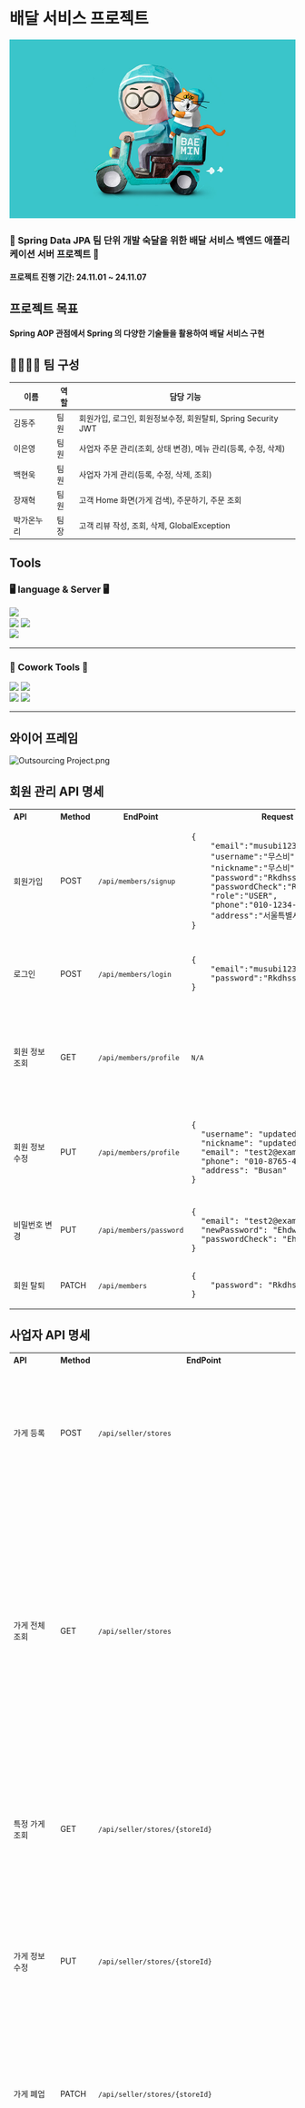 # 배달 서비스 프로젝트

![delivery_img.jpg](img%2Fdelivery_img.jpg)

### 👊 Spring Data JPA 팀 단위 개발 숙달을 위한 배달 서비스 백엔드 애플리케이션 서버 프로젝트 👊

#### 프로젝트 진행 기간: 24.11.01 ~ 24.11.07

## 프로젝트 목표

#### Spring AOP 관점에서 Spring 의 다양한 기술들을 활용하여 배달 서비스 구현 <br>

## 👨‍👨‍👧‍👧 팀 구성

| 이름    | 역할 | 담당 기능                                        |
|-------|----|----------------------------------------------|
| 김동주   | 팀원 | 회원가입, 로그인, 회원정보수정, 회원탈퇴, Spring Security JWT |
| 이은영   | 팀원 | 사업자 주문 관리(조회, 상태 변경), 메뉴 관리(등록, 수정, 삭제)      |
| 백현욱   | 팀원 | 사업자 가게 관리(등록, 수정, 삭제, 조회)                    |
| 장재혁   | 팀원 | 고객 Home 화면(가게 검색), 주문하기, 주문 조회               |
| 박가온누리 | 팀장 | 고객 리뷰 작성, 조회, 삭제, GlobalException            |

## Tools

### 🖥 language & Server 🖥

<img src="https://img.shields.io/badge/intellij idea-207BEA?style=for-the-badge&logo=intellij%20idea&logoColor=white"> <br>
<img src="https://img.shields.io/badge/java-007396?style=for-the-badge&logo=java&logoColor=white"> <img src="https://img.shields.io/badge/spring-6DB33F?style=for-the-badge&logo=spring&logoColor=white"> <br>
<img src="https://img.shields.io/badge/mysql-4479A1?style=for-the-badge&logo=mysql&logoColor=white"> <hr>

### 👏 Cowork Tools 👏

<img src="https://img.shields.io/badge/git-F05032?style=for-the-badge&logo=git&logoColor=white"> <img src="https://img.shields.io/badge/github-181717?style=for-the-badge&logo=github&logoColor=white"> <br> 
<img src="https://img.shields.io/badge/notion-000000?style=or-the-badge&logo=notion&logoColor=white"/> <img src="https://img.shields.io/badge/Slack-FE5196?style=or-the-badge&logo=slack&logoColor=white"/>
<br>
<hr/>

## 와이어 프레임
![Outsourcing Project.png](img%2FOutsourcing%20Project.png)

## 회원 관리 API 명세
<table>
    <tr>
        <th>API&nbsp;&nbsp;&nbsp;&nbsp;&nbsp;&nbsp;&nbsp;&nbsp;&nbsp;&nbsp;&nbsp;&nbsp;</th>
        <th>Method</th>
        <th>EndPoint</th>
        <th>Request</th>
        <th>Request Type</th>
        <th>Response</th>
        <th>Response Type</th>
        <th>Status</th>
        <th>Role</th>
    </tr>
    <tr>
        <td>회원가입</td>
        <td>POST</td>
        <td><code>/api/members/signup</code></td>
        <td><pre lang="json">{
    "email":"musubi123@email.com",
    "username":"무스비",
    "nickname":"무스비",
    "password":"Rkdhssnfl123!",
    "passwordCheck":"Rkdhssnfl123!",
    "role":"USER",
    "phone":"010-1234-5678",
    "address":"서울특별시"
}</pre></td>
        <td><code>application/json</code></td>
        <td><pre lang="json">{
    "email": "musubi123@email.com",
    "username": "무스비",
    "nickname": "무스비",
    "role": "USER",
    "phone": "010-1234-5678",
    "address": "서울특별시"
}</pre></td>
        <td><code>application/json</code></td>
        <td>201</td>
        <td>USER, OWNER</td>
    </tr>
     <tr>
        <td>로그인</td>
        <td>POST</td>
        <td><code>/api/members/login</code></td>
        <td><pre lang="json">{
    "email":"musubi123@email.com",
    "password":"Rkdhssnfl123!"
}</pre></td>
        <td><code>application/json</code></td>
        <td><pre lang="json">{
    "email": "musubi123@email.com",
    "username": "무스비",
    "nickname": "무스비"
}</pre></td>
        <td><code>application/json</code></td>
        <td>200</td>
        <td>USER, OWNER</td>
    </tr>
    <tr>
        <td>회원 정보 조회</td>
        <td>GET</td>
        <td><code>/api/members/profile</code></td>
        <td><code>N/A</code></td>
        <td><code>N/A</code></td>
        <td><pre lang="json">{
    "email": "musubi123@email.com",
    "username": "무스비",
    "nickname": "무스비",
    "role": "USER",
    "phone": "010-1234-5678",
    "address": "서울특별시"
}</pre></td>
        <td><code>application/json</code></td>
        <td>200</td>
        <td>USER, OWNER</td>
    </tr>
    <tr>
        <td>회원 정보 수정</td>
        <td>PUT</td>
        <td><code>/api/members/profile</code></td>
        <td><pre lang="json">{
  "username": "updateduser",
  "nickname": "updatednick",
  "email": "test2@example.com",
  "phone": "010-8765-4321",
  "address": "Busan"
}</pre></td>
        <td><code>application/json</code></td>
        <td><pre lang="json">{
    "email": "test2@example.com",
    "username": "updateduser",
    "nickname": "updatednick",
    "role": "USER",
    "phone": "010-8765-4321",
    "address": "Busan"
}</pre></td>
        <td><code>application/json</code></td>
        <td>200</td>
        <td>USER, OWNER</td>
    </tr>
    <tr>
        <td>비밀번호 변경</td>
        <td>PUT</td>
        <td><code>/api/members/password</code></td>
        <td><pre lang="json">{
  "email": "test2@example.com",
  "newPassword": "Ehdwn123!",
  "passwordCheck": "Ehdwn123!"
}</pre></td>
        <td><code>application/json</code></td>
        <td><code>N/A</code></td>
        <td><code>application/json</code></td>
        <td>204</td>
        <td>USER, OWNER</td>
    </tr>
    <tr>
        <td>회원 탈퇴</td>
        <td>PATCH</td>
        <td><code>/api/members</code></td>
        <td><pre lang="json">{
    "password": "Rkdhssnfl123!"
}</pre></td>
        <td><code>application/json</code></td>
        <td><code>N/A</code></td>
        <td><code>N/A</code></td>
        <td>204</td>
        <td>USER, OWNER</td>
</table>

## 사업자 API 명세
<table>
    <tr>
        <th>API&nbsp;&nbsp;&nbsp;&nbsp;&nbsp;&nbsp;&nbsp;&nbsp;&nbsp;&nbsp;&nbsp;&nbsp;</th>
        <th>Method</th>
        <th>EndPoint</th>
        <th>Request</th>
        <th>Request Type</th>
        <th>Response</th>
        <th>Response Type</th>
        <th>Status</th>
        <th>Role</th>
    </tr>
    <tr>
        <td>가게 등록</td>
        <td>POST</td>
        <td><code>/api/seller/stores</code></td>
        <td><pre lang="json">{
    "name" : "새벽의 아침",
    "openTime" : "10:00:00",
    "closeTime" : "23:00:00",
    "minPrice" : "50000",
    "category" : "CHINESE",
    "address" : "서울특별시 어쩌구 저쩌구",
    "license" : "111-00-12345",
    "togo" : "false"
}</pre></td>
        <td><code>application/json</code></td>
        <td><pre lang="json">{
    "name": "새벽의 아침",
    "openTime": "10:00:00",
    "closeTime": "23:00:00",
    "minPrice": 50000,
    "category": "CHINESE",
    "address": "서울특별시 어쩌구 저쩌구",
    "license": "111-00-12345",
    "togo": false,
    "status": "OPEN",
    "memberId": 3
}</pre></td>
        <td><code>application/json</code></td>
        <td>201</td>
        <td>OWNER</td>
    </tr>
     <tr>
        <td>가게 전체 조회</td>
        <td>GET</td>
        <td><code>/api/seller/stores</code></td>
        <td><code>N/A</code></td>
        <td><code>N/A</code></td>
        <td><pre lang="json">[
    {
        "name": "새벽의 아침",
        "openTime": "10:00:00",
        "closeTime": "23:00:00",
        "minPrice": 50000,
        "category": "CHINESE",
        "address": "서울특별시 어쩌구 저쩌구",
        "license": "111-00-12345",
        "togo": false,
        "status": "OPEN",
        "memberId": 3
    },
    {
        "name": "이븐한 가게",
        "openTime": "10:00:00",
        "closeTime": "22:00:00",
        "minPrice": 50000,
        "category": "KOREAN",
        "address": "서울특별시 어쩌구 저쩌동",
        "license": "111-00-12345",
        "togo": true,
        "status": "OPEN",
        "memberId": 3
    }
]</pre></td>
        <td><code>application/json</code></td>
        <td>200</td>
        <td>OWNER</td>
    </tr>
    <tr>
        <td>특정 가게 조회</td>
        <td>GET</td>
        <td><code>/api/seller/stores/{storeId}</code></td>
        <td><code>N/A</code></td>
        <td><code>PathVariable</code></td>
        <td><pre lang="json">{
    "name": "이븐한 가게",
    "openTime": "10:00:00",
    "closeTime": "22:00:00",
    "minPrice": 50000,
    "category": "KOREAN",
    "address": "서울특별시 어쩌구 저쩌동",
    "license": "111-00-12345",
    "togo": true,
    "status": "OPEN",
    "memberId": 3
}</pre></td>
        <td><code>application/json</code></td>
        <td>200</td>
        <td>OWNER</td>
    </tr>
    <tr>
        <td>가게 정보 수정</td>
        <td>PUT</td>
        <td><code>/api/seller/stores/{storeId}</code></td>
        <td><pre lang="json">{
"name":"굽네치킨종로점",
"openTime": "10:00:00",
"closeTime": "23:00:00",
"minPrice":12000,
"category":"KOREAN",
"togo":"false",
"status":"OPEN"
}</pre></td>
        <td><code>PathVariable, application/json</code></td>
        <td><pre lang="json">{
    "name": "굽네치킨종로점",
    "openTime": "10:00:00",
    "closeTime": "23:00:00",
    "minPrice": 12000,
    "category": "KOREAN",
    "address": "서울특별시 어쩌구 저쩌동",
    "license": "111-00-12345",
    "togo": false,
    "status": "OPEN",
    "memberId": 3
}</pre></td>
        <td><code>application/json</code></td>
        <td>200</td>
        <td>OWNER</td>
    </tr>
    <tr>
        <td>가게 폐업</td>
        <td>PATCH</td>
        <td><code>/api/seller/stores/{storeId}</code></td>
        <td><code>N/A</code></td>
        <td><code>PathVariable</code></td>
        <td><code>N/A</code></td>
        <td><pre lang="json">{
    "name": "새벽의 아침",
    "openTime": "10:00:00",
    "closeTime": "23:00:00",
    "minPrice": 50000,
    "category": "CHINESE",
    "address": "서울특별시 어쩌구 저쩌구",
    "license": "111-00-12345",
    "togo": false,
    "status": "CLOSE",
    "memberId": 3
}</pre></td>
        <td>200</td>
        <td>OWNER</td>
    </tr>
    <tr>
        <td>가게별 주문 조회</td>
        <td>GET</td>
        <td><code>/api/seller/stores/{storeId}/deliveries</code></td>
        <td><code>N/A</code></td>
        <td><code>PathVariable, RequestParam</code></td>
        <td><pre lang="json">{
    "content": [
        {
            "id": 1,
            "details": "문앞에 두고 노크해주세요",
            "status": "PENDING",
            "totalPrice": 39000,
            "storeId": 1
        }
    ],
    "pageable": {
        "pageNumber": 0,
        "pageSize": 10,
        "sort": {
            "empty": false,
            "sorted": true,
            "unsorted": false
        },
        "offset": 0,
        "paged": true,
        "unpaged": false
    },
    "last": true,
    "totalPages": 1,
    "totalElements": 1,
    "first": true,
    "size": 10,
    "number": 0,
    "sort": {
        "empty": false,
        "sorted": true,
        "unsorted": false
    },
    "numberOfElements": 1,
    "empty": false
}</pre></td>
        <td><code>application/json</code></td>
        <td>200</td>
        <td>OWNER</td>
    </tr>
    <tr>
        <td>주문 상태 변경</td>
        <td>PUT</td>
        <td><code>/api/seller/stores/{storeId}/deliveries/{deliveryId}</code></td>
        <td><code>N/A</code></td>
        <td><code>PathVariable, RequestParam</code></td>
        <td><pre lang="json">{
    "id": 1,
    "details": "문앞에 두고 노크해주세요",
    "status": "IN_PROGRESS",
    "totalPrice": 39000,
    "storeId": 1
}</pre></td>
        <td><code>application/json</code></td>
        <td>200</td>
        <td>OWNER</td>
    </tr>
    <tr>
        <td>메뉴 등록</td>
        <td>POST</td>
        <td><code>/api/seller/stores/{storeId}/menus</code></td>
        <td><pre lang="json">{
    "name" : "진짜! 레몬에이드",
    "price" : "6000",
    "description" : "100% 생레몬"
}</pre></td>
        <td><code>application/json</code></td>
        <td><pre lang="json">{
    "id": 5,
    "name": "진짜! 레몬에이드",
    "price": 6000,
    "description": "100% 생레몬",
    "status": "FOR_SALE",
    "createdAt": "2024-11-06T21:12:02.147502",
    "updatedAt": "2024-11-06T21:12:02.147502"
}</pre></td>
        <td><code>application/json</code></td>
        <td>201</td>
        <td>OWNER</td>
    </tr>
    <tr>
        <td>메뉴 수정</td>
        <td>PUT</td>
        <td><code>/api/seller/stores/{storeId}/menus/{menuId}</code></td>
        <td><pre lang="json">{
    "name" : "연어 포케",
    "price" : "12000",
    "description" : "맛있는 연어 포케~~"
}</pre></td>
        <td><code>PathVariable, application/json</code></td>
        <td><pre lang="json">{
    "id": 4,
    "name": "연어 포케",
    "price": 12000,
    "description": "맛있는 연어 포케~~",
    "status": "FOR_SALE",
    "createdAt": "2024-11-06T21:11:54.978596",
    "updatedAt": "2024-11-06T21:11:54.978596"
}</pre></td>
        <td><code>application/json</code></td>
        <td>200</td>
        <td>OWNER</td>
    </tr>
    <tr>
        <td>메뉴 삭제</td>
        <td>PATCH</td>
        <td><code>/api/seller/stores/{storeId}/menus/{menuId}</code></td>
        <td><code>N/A</code></td>
        <td><code>PathVariable</code></td>
        <td><pre lang="json">{
    "id": 4,
    "name": "연어 포케",
    "price": 12000,
    "description": "맛있는 연어 포케~~",
    "status": "NOT_FOR_SALE",
    "createdAt": "2024-11-06T21:11:54.978596",
    "updatedAt": "2024-11-06T21:13:05.812328"
}</pre></td>
        <td><code>application/json</code></td>
        <td>200</td>
        <td>OWNER</td>
    </tr>
</table>

## 이용자 API 명세
<table>
    <tr>
        <th>API&nbsp;&nbsp;&nbsp;&nbsp;&nbsp;&nbsp;&nbsp;&nbsp;&nbsp;&nbsp;&nbsp;&nbsp;</th>
        <th>Method</th>
        <th>EndPoint</th>
        <th>Request</th>
        <th>Request Type</th>
        <th>Response</th>
        <th>Response Type</th>
        <th>Status</th>
        <th>Role</th>
    </tr>
    <tr>
        <td>가게 전체 조회</td>
        <td>GET</td>
        <td><code>/api/stores</code></td>
        <td><code>N/A</code></td>
        <td><code>N/A</code></td>
        <td><pre lang="json">[
    {
        "id": 1,
        "name": "새벽의 아침4",
        "openTime": "10:00:00",
        "closeTime": "23:00:00",
        "category": "CHINESE",
        "address": "서울특별시 어쩌구 저쩌구",
        "togo": false,
        "status": "OPEN"
    },
    {
        "id": 3,
        "name": "굽네치킨종로점",
        "openTime": "10:00:00",
        "closeTime": "23:00:00",
        "category": "KOREAN",
        "address": "서울특별시 어쩌구 저쩌동",
        "togo": false,
        "status": "OPEN"
    }
]</pre></td>
        <td><code>application/json</code></td>
        <td>200</td>
        <td>USER</td>
    </tr>
    <tr>
        <td>카테고리별 가게 조회</td>
        <td>GET</td>
        <td><code>/api/stores</code></td>
        <td><code>N/A</code></td>
        <td><code>RequestParam</code></td>
        <td><pre lang="json">[
    {
        "id": 1,
        "name": "새벽의 아침4",
        "openTime": "10:00:00",
        "closeTime": "23:00:00",
        "category": "CHINESE",
        "address": "서울특별시 어쩌구 저쩌구",
        "togo": false,
        "status": "OPEN"
    }
]</pre></td>
        <td><code>application/json</code></td>
        <td>200</td>
        <td>USER</td>
    </tr>
    <tr>
        <td>검색별 가게 조회</td>
        <td>GET</td>
        <td><code>/api/stores</code></td>
        <td><code>N/A</code></td>
        <td><code>RequestParam</code></td>
        <td><pre lang="json">[
    {
        "id": 1,
        "name": "새벽의 아침4",
        "openTime": "10:00:00",
        "closeTime": "23:00:00",
        "category": "CHINESE",
        "address": "서울특별시 어쩌구 저쩌구",
        "togo": false,
        "status": "OPEN"
    }
]</pre></td>
        <td><code>application/json</code></td>
        <td>200</td>
        <td>USER</td>
    </tr>
    <tr>
        <td>특정 가게 조회</td>
        <td>GET</td>
        <td><code>/api/stores/{storeId}</code></td>
        <td><code>N/A</code></td>
        <td><code>PathVariable</code></td>
        <td><pre lang="json">{
    "id": 1,
    "name": "새벽의 아침4",
    "openTime": "10:00:00",
    "closeTime": "23:00:00",
    "category": "CHINESE",
    "address": "서울특별시 어쩌구 저쩌구",
    "togo": false,
    "status": "OPEN",
    "menus": [
        {
            "id": 1,
            "name": "카라멜 마끼아또",
            "price": 6500,
            "description": null
        },
        {
            "id": 2,
            "name": "진짜! 레몬에이드",
            "price": 6000,
            "description": null
        }
    ]
}</pre></td>
        <td><code>application/json</code></td>
        <td>200</td>
        <td>USER</td>
    </tr>
    <tr>
        <td>주문 하기</td>
        <td>GET</td>
        <td><code>/api/stores/{storeId}</code></td>
        <td><pre lang="json">[
	{
		"menuId":1,
		"quantity":3
	},
	{
		"menuId":3,
		"quantity":3
	}
]</pre></td>
        <td><code>PathVariable, RequestBody</code></td>
        <td><pre lang="json">{
    "id": 1,
    "details": "문앞에 두고 노크해주세요",
    "status": "PENDING",
    "totalPrice": 39000,
    "deliveryMenus": [
        {
            "id": 1,
            "name": "카라멜 마끼아또",
            "quantity": 3,
            "price": 19500
        },
        {
            "id": 3,
            "name": "카라멜 마끼아또",
            "quantity": 3,
            "price": 19500
        }
    ]
}</pre></td>
        <td><code>application/json</code></td>
        <td>200</td>
        <td>USER</td>
    </tr>
    <tr>
        <td>전체 주문 조회</td>
        <td>GET</td>
        <td><code>/api/deliveries</code></td>
        <td><code>N/A</code></td>
        <td><code>PathVariable, application/json</code></td>
        <td><pre lang="json">[
    {
        "id": 1,
        "details": "문앞에 두고 노크해주세요",
        "status": "PENDING",
        "totalPrice": 39000
    }
]</pre></td>
        <td><code>application/json</code></td>
        <td>200</td>
        <td>USER</td>
    </tr>
    <tr>
        <td>리뷰 작성</td>
        <td>POST</td>
        <td><code>/api/stores/{storeId}/deliveries/{deliveryId}/reviews</code></td>
        <td><pre lang="json">{
    "score": "3",
    "comment": "맛있게 먹었습니다."
}</pre></td>
        <td><code>application/json</code></td>
        <td><pre lang="json">{
    "score": "3",
    "comment": "맛있게 먹었습니다."
}</pre></td>
        <td><code>application/json</code></td>
        <td>200</td>
        <td>USER</td>
    </tr>
    <tr>
        <td>리뷰 조회</td>
        <td>GET</td>
        <td><code>/api/stores/{storeId}/reviews</code></td>
        <td><code>N/A</code></td>
        <td><code>PathVariable</code></td>
        <td><pre lang="json">{
    "reviews": [
        {
            "id": 4,
            "score": 4,
            "comment": "맛있게 잘 먹었습니다.",
            "createdAt": "2024-11-06T20:11:09.05758",
            "memberNickname": "눌눌",
            "deliveryId": 1
        }
    ],
    "totalPages": 1,
    "totalElements": 1
}</pre></td>
        <td><code>application/json</code></td>
        <td>200</td>
        <td>USER</td>
    </tr>
    <tr>
        <td>별점별 리뷰 조회</td>
        <td>GET</td>
        <td><code>/api/stores/{storeId}/reviews</code></td>
        <td><code>N/A</code></td>
        <td><code>RequestParam</code></td>
        <td><pre lang="json">{
    "reviews": [
        {
            "id": 4,
            "score": 4,
            "comment": "맛있게 잘 먹었습니다.",
            "createdAt": "2024-11-06T20:11:09.05758",
            "memberNickname": "눌눌",
            "deliveryId": 1
        }
    ],
    "totalPages": 1,
    "totalElements": 1
}</pre></td>
        <td><code>application/json</code></td>
        <td>200</td>
        <td>USER</td>
    </tr>
</table>


## ERD

```mermaid
erDiagram
    DELIVERY {
        BIGINT id PK
        DATETIME(6) created_at
        DATETIME(6) updated_at
        VARCHAR(255) details
        BIGINT member_id 
        ENUM status
        BIGINT store_id
        INT total_price
        BIGINT delivery_list FK
    }

    DELIVERY_MENU {
        BIGINT id PK
        INT price
        INT quantity
        BIGINT delivery_id FK
        BIGINT menu_id FK
    }

    MEMBER {
        BIGINT id PK
        DATETIME(6) created_at
        DATETIME(6) updated_at
        VARCHAR(255) address
        BIT(1) de_active
        VARCHAR(255) email
        VARCHAR(255) nickname
        VARCHAR(255) password
        VARCHAR(255) phone
        ENUM role
        VARCHAR(255) username
    }

    MENU {
        BIGINT id PK
        DATETIME(6) created_at
        DATETIME(6) updated_at
        VARCHAR(255) description
        VARCHAR(255) name
        INT price
        ENUM status
        BIGINT store_id FK
    }

    REVIEW {
        BIGINT id PK
        DATETIME(6) created_at
        DATETIME(6) updated_at
        VARCHAR(255) comment
        VARCHAR(255) member_nickname
        INT score
        BIGINT delivery_id
        BIGINT store_id FK
    }

    STORE {
        BIGINT id PK
        DATETIME(6) created_at
        DATETIME(6) updated_at
        VARCHAR(255) address
        ENUM category
        TIME(6) open_time
        TIME(6) close_time
        VARCHAR(255) license
        INT min_price
        VARCHAR(255) name
        ENUM status
        BIT(1) togo
        BIGINT member_id
    }

    DELIVERY_MENU |o--|| DELIVERY : "주문과 메뉴 목록"
    DELIVERY_MENU ||--|| MENU : "메뉴와 수량"
    MENU |o--|| STORE : "식당의 메뉴"
    STORE ||--|o DELIVERY : "가게와 주문"
    REVIEW |o--|| STORE : "식당별 리뷰"

```
## 프로젝트 구조

```plaintext
├─common
│  ├─config
│  ├─entity
│  ├─enums
│  ├─exception
│  ├─security
│  └─util
└─domain
    ├─customer  -> 장재혁, 박가온누리
    │  ├─controller
    │  ├─dto
    │  ├─repository
    │  └─service
    ├─member  -> 김동주
    │  ├─controller
    │  ├─dto
    │  ├─repository
    │  └─service
    └─seller  -> 이은영, 백현욱
       ├─controller
       ├─dto
       ├─repository
       └─service
```

## Application 핵심 기능 시연 영상
[Watch the video on YouTube](https://www.youtube.com/watch?v=Ppg730LI3jE)

## 코드 커버리지
![codeCoverage.png](./img/codeCoverage.png)



